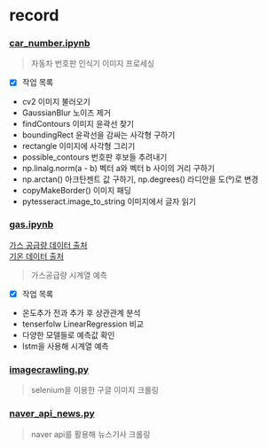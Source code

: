 # record

### [car_number.ipynb](https://github.com/vacker92/record/blob/main/car_number.ipynb)
> 자동차 번호판 인식기 이미지 프로세싱
- [x] 작업 목록
- cv2 이미지 불러오기
- GaussianBlur 노이즈 제거
- findContours 이미지 윤곽선 찾기
- boundingRect 윤곽선을 감싸는 사각형 구하기
- rectangle 이미지에 사각형 그리기
- possible_contours 번호판 후보들 추려내기
- np.linalg.norm(a - b) 벡터 a와 벡터 b 사이의 거리 구하기 
- np.arctan() 아크탄젠트 값 구하기, np.degrees() 라디안을 도(º)로 변경
- copyMakeBorder() 이미지 패딩
- pytesseract.image_to_string 이미지에서 글자 읽기

### [gas.ipynb](https://github.com/vacker92/record/blob/main/gas.ipynb)
[가스 공급량 데이터 출처](https://www.data.go.kr/data/15091497/fileData.do)  
[기온 데이터 출처](https://data.kma.go.kr/data/grnd/selectAsosRltmList.do?pgmNo=36) 
> 가스공급량 시계열 예측 
- [x] 작업 목록
- 온도추가 전과 추가 후 상관관계 분석
- tenserfolw LinearRegression 비교
- 다양한 모델들로 예측값 확인
- lstm을 사용해 시계열 예측 

### [imagecrawling.py](https://github.com/vacker92/record/blob/main/imagecrawling.py)
> selenium을 이용한 구글 이미지 크롤링 

### [naver_api_news.py](https://github.com/vacker92/record/blob/main/naver_api_news.py)
> naver api를 활용해 뉴스기사 크롤링
